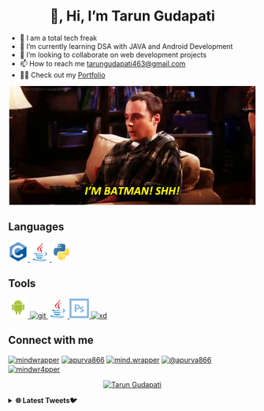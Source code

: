 <h1 align="center">👋, Hi, I’m Tarun Gudapati</h1>

- 👀 I am a total tech freak
- 🌱 I’m currently learning DSA with JAVA and Android Development
- 💞️ I’m looking to collaborate on web development projects
- 📫 How to reach me tarungudapati463@gmail.com
- 👨‍💻 Check out my [Portfolio](https://tarun-gudapati.github.io/Tarun-Portfolio-1/)
<p align="center">
<img src ="https://github.com/Tarun-Gudapati/Tarun-Gudapati/blob/main/images/batman.gif"/>
</p>




## Languages

<p align="left"> <a href="https://www.cprogramming.com/" target="_blank"> <img src="https://raw.githubusercontent.com/devicons/devicon/master/icons/c/c-original.svg" alt="c" width="40" height="40"/> </a> <a href="https://www.java.com" target="_blank"> <img src="https://raw.githubusercontent.com/devicons/devicon/master/icons/java/java-original.svg" alt="java" width="40" height="40"/> </a> <a href="https://www.python.org" target="_blank"> <img src="https://raw.githubusercontent.com/devicons/devicon/master/icons/python/python-original.svg" alt="python" width="40" height="40"/> </a> </p>

## Tools
<p align="left"> <a href="https://developer.android.com" target="_blank"> <img src="https://raw.githubusercontent.com/devicons/devicon/master/icons/android/android-original-wordmark.svg" alt="android" width="40" height="40"/> </a> <a href="https://git-scm.com/" target="_blank"> <img src="https://www.vectorlogo.zone/logos/git-scm/git-scm-icon.svg" alt="git" width="40" height="40"/> </a> <a href="https://www.java.com" target="_blank"> <img src="https://raw.githubusercontent.com/devicons/devicon/master/icons/java/java-original.svg" alt="java" width="40" height="40"/> </a> <a href="https://www.photoshop.com/en" target="_blank"> <img src="https://raw.githubusercontent.com/devicons/devicon/master/icons/photoshop/photoshop-line.svg" alt="photoshop" width="40" height="40"/>  <a href="https://www.adobe.com/products/xd.html" target="_blank"> <img src="https://cdn.worldvectorlogo.com/logos/adobe-xd.svg" alt="xd" width="40" height="40"/> </a> </p>

## Connect with me
  
<a href="https://twitter.com/gudapati_tarun" target="blank"><img align="center" src="https://raw.githubusercontent.com/rahuldkjain/github-profile-readme-generator/master/src/images/icons/Social/twitter.svg" alt="mindwrapper" height="30" width="40" /></a>
<a href="https://linkedin.com/in/tarun-gudapati" target="blank"><img align="center" src="https://raw.githubusercontent.com/rahuldkjain/github-profile-readme-generator/master/src/images/icons/Social/linked-in-alt.svg" alt="apurva866" height="30" width="40" /></a>
<a href="https://instagram.com/tarun_gudapati_9999" target="blank"><img align="center" src="https://raw.githubusercontent.com/rahuldkjain/github-profile-readme-generator/master/src/images/icons/Social/instagram.svg" alt="mind.wrapper" height="30" width="40" /></a>
<a href="https://medium.com/@tarun-gudapati" target="blank"><img align="center" src="https://raw.githubusercontent.com/rahuldkjain/github-profile-readme-generator/master/src/images/icons/Social/medium.svg" alt="@apurva866" height="30" width="40" /></a>
<a href="https://leetcode.com/Tarun-Gudapati/" target="blank"><img align="center" src="https://raw.githubusercontent.com/rahuldkjain/github-profile-readme-generator/master/src/images/icons/Social/leet-code.svg" alt="mindwr4pper" height="30" width="40" /></a>
 
<p align="center"> <a href="https://twitter.com/gudapati_tarun" target="blank"><img src="https://img.shields.io/twitter/follow/gudapati_tarun?logo=twitter&style=for-the-badge" alt="Tarun Gudapati" /></a> </p>

</p>

<details>
	<summary><strong> 🌐 Latest Tweets🐦</strong></summary>
	<p>
		<a align="center" href="https://twitter.com/gudapati_tarun">
			<img src="https://github-readme-twitter.gazf.vercel.app/api?id=gudapati_tarun&layout=wide&show_retweet=off&show_reply=off?" />
		</a>	
	</p>
